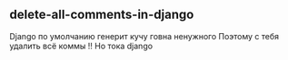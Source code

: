 
## delete-all-comments-in-django

Django по умолчанию генерит кучу говна ненужного
Поэтому с тебя удалить всё коммы !!
Но тока django